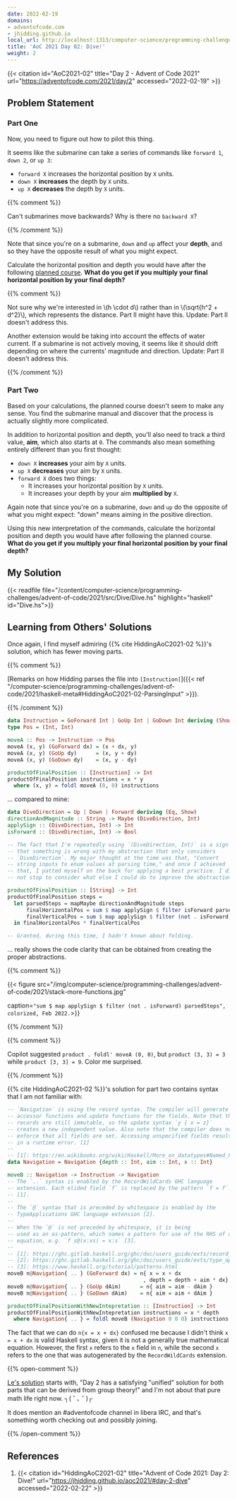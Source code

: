 ```yaml
---
date: 2022-02-19
domains:
- adventofcode.com
- jhidding.github.io
local_url: http://localhost:1313/computer-science/programming-challenges/advent-of-code/2021/src/Dive/02-dive/
title: 'AoC 2021 Day 02: Dive!'
weight: 2
---
```


{{< citation
  id="AoC2021-02"
  title="Day 2 - Advent of Code 2021"
  url="https://adventofcode.com/2021/day/2"
  accessed="2022-02-19" >}}

## Problem Statement

### Part One

Now, you need to figure out how to pilot this thing.

It seems like the submarine can take a series of commands like `forward
1`, `down 2`, or `up 3`:

* `forward X` increases the horizontal position by `X` units.
* `down X` **increases** the depth by `X` units.
* `up X` **decreases** the depth by `X` units.

{{% comment %}}

Can't submarines move backwards? Why is there no `backward X`?

{{% /comment %}}

Note that since you're on a submarine, `down` and `up` affect your
**depth**, and so they have the opposite result of what you might
expect.

Calculate the horizontal position and depth you would have after the
following [planned course](https://adventofcode.com/2021/day/2/input).
**What do you get if you multiply your final horizontal position by your
final depth?**

{{% comment %}}

Not sure why we're interested in \\(h \cdot d\\) rather than in
\\(\sqrt{h^2 + d^2}\\), which represents the distance. Part II might
have this. Update: Part II doesn't address this.

Another extension would be taking into account the effects of water
current. If a submarine is not actively moving, it seems like it should
drift depending on where the currents' magnitude and direction. Update:
Part II doesn't address this.

{{% /comment %}}

### Part Two

Based on your calculations, the planned course doesn't seem to make any
sense. You find the submarine manual and discover that the process is
actually slightly more complicated.

In addition to horizontal position and depth, you'll also need to track
a third value, **aim**, which also starts at `0`. The commands also mean
something entirely different than you first thought:

* `down X` **increases** your aim by `X` units.
* `up X` **decreases** your aim by `X` units.
* `forward X` does two things:
  * It increases your horizontal position by `X` units.
  * It increases your depth by your aim **multiplied by** `X`.

Again note that since you're on a submarine, `down` and `up` do the
opposite of what you might expect: "down" means aiming in the positive
direction.

Using this new interpretation of the commands, calculate the horizontal
position and depth you would have after following the planned course.
**What do you get if you multiply your final horizontal position by your
final depth?**

## My Solution

{{< readfile
  file="/content/computer-science/programming-challenges/advent-of-code/2021/src/Dive/Dive.hs"
  highlight="haskell"
  id="Dive.hs">}}

## Learning from Others' Solutions

Once again, I find myself admiring {{% cite HiddingAoC2021-02 %}}'s
solution, which has fewer moving parts.

{{% comment %}}

[Remarks on how Hidding parses the file into `[Instruction]`]({{< ref
"/computer-science/programming-challenges/advent-of-code/2021/haskell-meta#HiddingAoC2021-02-ParsingInput" >}}).

{{% /comment %}}

```hs
data Instruction = GoForward Int | GoUp Int | GoDown Int deriving (Show)
type Pos = (Int, Int)

moveA :: Pos -> Instruction -> Pos
moveA (x, y) (GoForward dx) = (x + dx, y)
moveA (x, y) (GoUp dy)      = (x, y + dy)
moveA (x, y) (GoDown dy)    = (x, y - dy)

productOfFinalPosition :: [Instruction] -> Int
productOfFinalPosition instructions = x * y
  where (x, y) = foldl moveA (0, 0) instructions
```

... compared to mine:

```hs
data DiveDirection = Up | Down | Forward deriving (Eq, Show)
directionAndMagnitude :: String -> Maybe (DiveDirection, Int)
applySign :: (DiveDirection, Int) -> Int
isForward :: (DiveDirection, Int) -> Bool

-- The fact that I'm repeatedly using `(DiveDirection, Int)` is a sign
-- that something is wrong with my abstraction that only considers
-- `DiveDirection`. My major thought at the time was that, "Convert
-- string inputs to enum values at parsing time," and once I achieved
-- that, I patted myself on the back for applying a best practice. I did
-- not stop to consider what else I could do to improve the abstraction.

productOfFinalPosition :: [String] -> Int
productOfFinalPosition steps =
  let parsedSteps = mapMaybe directionAndMagnitude steps
      finalHorizontalPos = sum $ map applySign $ filter isForward parsedSteps
      finalVerticalPos = sum $ map applySign $ filter (not . isForward) parsedSteps
  in finalHorizontalPos * finalVerticalPos

-- Granted, during this time, I hadn't known about folding.
```

... really shows the code clarity that can be obtained from creating the
proper abstractions.

{{% comment %}}

{{< figure
  src="/img/computer-science/programming-challenges/advent-of-code/2021/stack-more-functions.jpg"

  caption=`"sum $ map applySign $ filter (not . isForward) parsedSteps",
  colorized, Feb 2022.`>}}

{{% /comment %}}

{{% comment %}}

Copilot suggested `product . foldl' moveA (0, 0)`, but `product (3, 3) =
3` while `product [3, 3] = 9`. Color me surprised.

{{% /comment %}}

{{% cite HiddingAoC2021-02 %}}'s solution for part two contains syntax
that I am not familiar with:

```hs
-- `Navigation` is using the record syntax. The compiler will generate
-- accessor functions and update functions for the fields. Note that the
-- records are still immutable, so the update syntax `y { x = z}`
-- creates a new independent value. Also note that the compiler does not
-- enforce that all fields are set. Accessing unspecified fields results
-- in a runtime error. [1]
--
-- [1]: https://en.wikibooks.org/wiki/Haskell/More_on_datatypes#Named_Fields_(Record_Syntax)
data Navigation = Navigation {depth :: Int, aim :: Int, x :: Int}

moveB :: Navigation -> Instruction -> Navigation
-- The `..` syntax is enabled by the RecordWildCards GHC language
-- extension. Each elided field `f` is replaced by the pattern `f = f`.
-- [1].
--
-- The `@` syntax that is preceded by whitespace is enabled by the
-- TypeApplications GHC language extension [2].
--
-- When the `@` is not preceded by whitespace, it is being
-- used as an as-pattern, which names a pattern for use of the RHS of an
-- equation, e.g. `f s@(x:xs) = x:s` [3].
--
-- [1]: https://ghc.gitlab.haskell.org/ghc/doc/users_guide/exts/record_wildcards.html
-- [2]: https://ghc.gitlab.haskell.org/ghc/doc/users_guide/exts/type_applications.html
-- [3]: https://www.haskell.org/tutorial/patterns.html
moveB n@Navigation{ .. } (GoForward dx) = n{ x = x + dx
                                           , depth = depth + aim * dx}
moveB n@Navigation{ .. } (GoUp dAim)      = n{ aim = aim - dAim }
moveB n@Navigation{ .. } (GoDown dAim)    = n{ aim = aim + dAim }

productOfFinalPositionWithNewIntepretation :: [Instruction] -> Int
productOfFinalPositionWithNewIntepretation instructions = x * depth
  where Navigation{ .. } = foldl moveB (Navigation 0 0 0) instructions
```

The fact that we can do `n{x = x + dx}` confused me because I didn't
think `x = x + dx` is valid Haskell syntax, given it is not a generally
true mathematical equation. However, the first `x` refers to the `x`
field in `n`, while the second `x` refers to the one that was
autogenerated by the `RecordWildCards` extension.

{{% open-comment %}}

[Le's
solution](https://github.com/mstksg/advent-of-code-2021/blob/master/reflections-out/day02.md)
starts with, "Day 2 has a satisfying "unified" solution for both parts
that can be derived from group theory!" and I'm not about that pure math
life right now. ┐( ˘ ､ ˘ )┌

It does mention an #adventofcode channel in libera IRC, and that's
something worth checking out and possibly joining.

{{% /open-comment %}}

## References

1. {{< citation
  id="HiddingAoC2021-02"
  title="Advent of Code 2021: Day 2: Dive!"
  url="https://jhidding.github.io/aoc2021/#day-2-dive"
  accessed="2022-02-22" >}}

